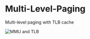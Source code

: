 # Multi-Level-Paging
Multi-level paging with TLB cache

![MMU and TLB](https://i.imgur.com/JwtBZJC.png "Multi-level paging with TLB cache")

